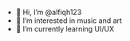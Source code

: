 - 👋 Hi, I’m @alfiqh123
- 👀 I’m interested in music and art
- 🌱 I’m currently learning UI/UX

<!---
alfiqh123/alfiqh123 is a ✨ special ✨ repository because its `README.md` (this file) appears on your GitHub profile.
You can click the Preview link to take a look at your changes.
--->
